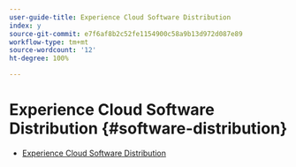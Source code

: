 ```yaml
---
user-guide-title: Experience Cloud Software Distribution
index: y
source-git-commit: e7f6af8b2c52fe1154900c58a9b13d972d087e89
workflow-type: tm+mt
source-wordcount: '12'
ht-degree: 100%

---
```



# Experience Cloud Software Distribution {#software-distribution}

+ [Experience Cloud Software Distribution](home.md)
